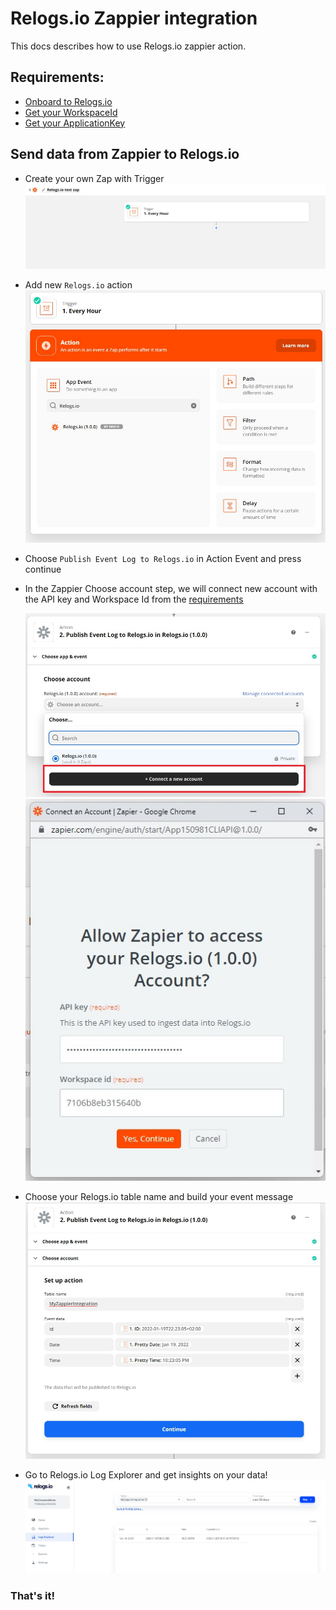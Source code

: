 # Relogs.io Zappier integration 
This docs describes how to use Relogs.io zappier action.

## Requirements:
- [Onboard to Relogs.io](../README.md#Onboarding)
- [Get your WorkspaceId](../README.md#Account-Information)
- [Get your ApplicationKey](../README.md#Account-Information)

## Send data from Zappier to Relogs.io
* Create your own Zap with Trigger  
  ![alt text](images/EmptyZap.jpg)  

* Add new ```Relogs.io``` action  
  ![alt text](images/RelogsIoAction.jpg)  

* Choose ```Publish Event Log to Relogs.io``` in Action Event and press continue  

* In the Zappier Choose account step, we will connect new account with the API key and Workspace Id from the [requirements](#Requirements)

  ![alt text](images/ConnectNewRelogsAccount.jpg)  
  ![alt text](images/ConnectNewRelogsAccount2.jpg)  

* Choose your Relogs.io table name and build your event message  
  ![alt text](images/RelogsIoActionSetup.jpg)  

* Go to Relogs.io Log Explorer and get insights on your data!  
  ![alt text](images/ZappierEventRelogs.jpg)  

### **That's it!**
